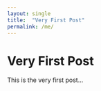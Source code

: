 ```yaml
---
layout: single
title:  "Very First Post"
permalink: /me/
---
```

# Very First Post

This is the very first post...
